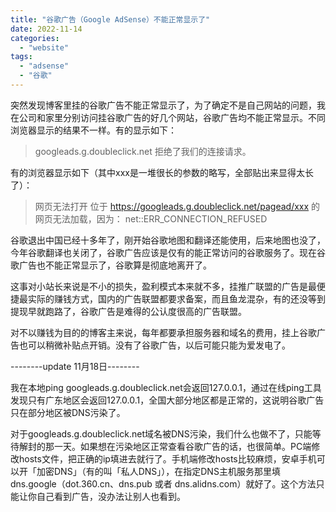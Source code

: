 ```yaml
---
title: "谷歌广告（Google AdSense）不能正常显示了"
date: 2022-11-14
categories: 
  - "website"
tags: 
  - "adsense"
  - "谷歌"
---
```


突然发现博客里挂的谷歌广告不能正常显示了，为了确定不是自己网站的问题，我在公司和家里分别访问挂谷歌广告的好几个网站，谷歌广告均不能正常显示。不同浏览器显示的结果不一样。有的显示如下：

> googleads.g.doubleclick.net 拒绝了我们的连接请求。

有的浏览器显示如下（其中xxx是一堆很长的参数的略写，全部贴出来显得太长了）：

> 网页无法打开 位于 https://googleads.g.doubleclick.net/pagead/xxx 的网页无法加载，因为： net::ERR\_CONNECTION\_REFUSED

谷歌退出中国已经十多年了，刚开始谷歌地图和翻译还能使用，后来地图也没了，今年谷歌翻译也关闭了，谷歌广告应该是仅有的能正常访问的谷歌服务了。现在谷歌广告也不能正常显示了，谷歌算是彻底地离开了。

这事对小站长来说是不小的损失，盈利模式本来就不多，挂推广联盟的广告是最便捷最实际的赚钱方式，国内的广告联盟都要求备案，而且鱼龙混杂，有的还没等到提现早就跑路了，谷歌广告是难得的公认度很高的广告联盟。

对不以赚钱为目的的博客主来说，每年都要承担服务器和域名的费用，挂上谷歌广告也可以稍微补贴点开销。没有了谷歌广告，以后可能只能为爱发电了。

\--------update 11月18日--------

我在本地ping googleads.g.doubleclick.net会返回127.0.0.1，通过在线ping工具发现只有广东地区会返回127.0.0.1，全国大部分地区都是正常的，这说明谷歌广告只在部分地区被DNS污染了。

对于googleads.g.doubleclick.net域名被DNS污染，我们什么也做不了，只能等待解封的那一天。如果想在污染地区正常查看谷歌广告的话，也很简单。PC端修改hosts文件，把正确的ip填进去就行了。手机端修改hosts比较麻烦，安卓手机可以开「加密DNS」（有的叫「私人DNS」），在指定DNS主机服务那里填dns.google（dot.360.cn、dns.pub 或者 dns.alidns.com）就好了。这个方法只能让你自己看到广告，没办法让别人也看到。
